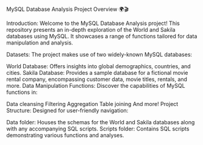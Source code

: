 MySQL Database Analysis Project Overview 🌍🎬

Introduction:
Welcome to the MySQL Database Analysis project! This repository presents an in-depth exploration of the World and Sakila databases using MySQL. It showcases a range of functions tailored for data manipulation and analysis.

Datasets:
The project makes use of two widely-known MySQL databases:

World Database: Offers insights into global demographics, countries, and cities.
Sakila Database: Provides a sample database for a fictional movie rental company, encompassing customer data, movie titles, rentals, and more.
Data Manipulation Functions:
Discover the capabilities of MySQL functions in:

Data cleansing
Filtering
Aggregation
Table joining
And more!
Project Structure:
Designed for user-friendly navigation:

Data folder: Houses the schemas for the World and Sakila databases along with any accompanying SQL scripts.
Scripts folder: Contains SQL scripts demonstrating various functions and analyses.
